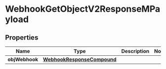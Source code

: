 
# WebhookGetObjectV2ResponseMPayload

## Properties
| Name | Type | Description | Notes |
| ------------ | ------------- | ------------- | ------------- |
| **objWebhook** | [**WebhookResponseCompound**](WebhookResponseCompound.md) |  |  |



